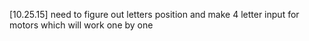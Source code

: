 [10.25.15]
need to figure out letters position and make 4 letter input for motors which will work one by one
